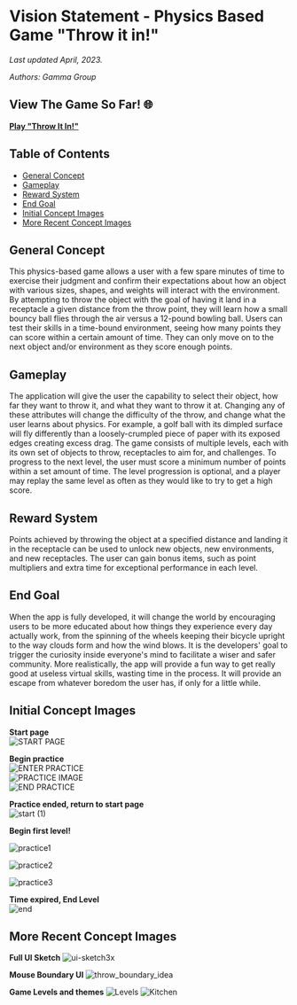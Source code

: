 # Vision Statement - Physics Based Game "Throw it in!"

_Last updated April, 2023._

_Authors: Gamma Group_

## View The Game So Far! :globe_with_meridians:

**[Play "Throw It In!"](https://cwierzbicki00.github.io/gamma-physics/)**

## Table of Contents

- [General Concept](#general-concept)
- [Gameplay](#gameplay)
- [Reward System](#reward-system)
- [End Goal](#end-goal)
- [Initial Concept Images](#initial-concept-images)
- [More Recent Concept Images](#more-recent-concept-images)

## General Concept

This physics-based game allows a user with a few spare minutes of time to exercise their judgment and confirm their expectations about how an object with various sizes, shapes, and weights will interact with the environment. By attempting to throw the object with the goal of having it land in a receptacle a given distance from the throw point, they will learn how a small bouncy ball flies through the air versus a 12-pound bowling ball. Users can test their skills in a time-bound environment, seeing how many points they can score within a certain amount of time. They can only move on to the next object and/or environment as they score enough points.

## Gameplay

The application will give the user the capability to select their object, how far they want to throw it, and what they want to throw it at. Changing any of these attributes will change the difficulty of the throw, and change what the user learns about physics. For example, a golf ball with its dimpled surface will fly differently than a loosely-crumpled piece of paper with its exposed edges creating excess drag. The game consists of multiple levels, each with its own set of objects to throw, receptacles to aim for, and challenges. To progress to the next level, the user must score a minimum number of points within a set amount of time. The level progression is optional, and a player may replay the same level as often as they would like to try to get a high score.

## Reward System

Points achieved by throwing the object at a specified distance and landing it in the receptacle can be used to unlock new objects, new environments, and new receptacles. The user can gain bonus items, such as point multipliers and extra time for exceptional performance in each level.

## End Goal

When the app is fully developed, it will change the world by encouraging users to be more educated about how things they experience every day actually work, from the spinning of the wheels keeping their bicycle upright to the way clouds form and how the wind blows. It is the developers' goal to trigger the curiosity inside everyone's mind to facilitate a wiser and safer community. More realistically, the app will provide a fun way to get really good at useless virtual skills, wasting time in the process. It will provide an escape from whatever boredom the user has, if only for a little while.

## Initial Concept Images

**Start page**  
![START PAGE](vision-images/start.png)

**Begin practice**  
![ENTER PRACTICE](vision-images/practice1.png)  
![PRACTICE IMAGE](vision-images/practice2.png)  
![END PRACTICE](vision-images/practice3.png)

**Practice ended, return to start page**  
![start (1)](https://github.com/MohShahin/Physics-Based-Game-Throw-it-in-/assets/99323462/70bee3a6-87bc-4e9e-b824-37f2792b6efa)

**Begin first level!** 

![practice1](https://github.com/MohShahin/Physics-Based-Game-Throw-it-in-/assets/99323462/30e83506-9f28-4456-872f-7bc828224aad)

![practice2](https://github.com/MohShahin/Physics-Based-Game-Throw-it-in-/assets/99323462/9bb47c58-f8f0-47db-aa02-ddf587f633f8)

![practice3](https://github.com/MohShahin/Physics-Based-Game-Throw-it-in-/assets/99323462/51dc91ca-6416-4b3a-bf65-3501fa5899e6)

**Time expired, End Level**  
![end](https://github.com/MohShahin/Physics-Based-Game-Throw-it-in-/assets/99323462/a331d7c2-7230-4b97-982d-b102ac598ee4)

## More Recent Concept Images

**Full UI Sketch**
![ui-sketch3x](https://github.com/MohShahin/Physics-Based-Game-Throw-it-in-/assets/99323462/8bff4a12-7abe-49a0-a7fc-f770e9991332)

**Mouse Boundary UI**
![throw_boundary_idea](https://github.com/MohShahin/Physics-Based-Game-Throw-it-in-/assets/99323462/8dad69b1-d06a-486c-ac88-494e6af623cd)

**Game Levels and themes**
![Levels](https://user-images.githubusercontent.com/99323462/231593625-33acbe0f-a38e-4ce8-99e4-3e826ff60337.jpg)
![Kitchen](https://user-images.githubusercontent.com/99323462/231593628-8242c9a8-5099-48b4-a037-ce6144ed8ceb.jpg)


